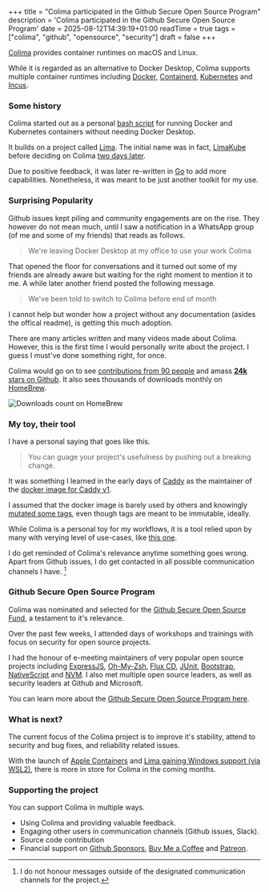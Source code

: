 +++
title = "Colima participated in the Github Secure Open Source Program"
description = 'Colima participated in the Github Secure Open Source Program'
date = 2025-08-12T14:39:19+01:00
readTime = true
tags = ["colima", "github", "opensource", "security"]
draft = false
+++

[Colima](https://github.com/abiosoft/colima) provides container runtimes on macOS and Linux.

While it is regarded as an alternative to Docker Desktop, Colima supports multiple container runtimes
including [Docker](https://docker.com), [Containerd](https://containerd.io), [Kubernetes](https://kubernetes.io) and [Incus](https://linuxcontainers.org/incus).

### Some history

Colima started out as a personal [bash script](https://github.com/abiosoft/colima/blob/81cd704a6a8ce970cca75b47a54975a56b2c3afe/limakube) for running Docker and Kubernetes containers without needing Docker Desktop.

It builds on a project called [Lima](https://github.com/lima-vm/lima). The initial name was in fact, [LimaKube](https://github.com/abiosoft/colima/blob/81cd704a6a8ce970cca75b47a54975a56b2c3afe/README.md) before deciding on Colima [two days later](https://github.com/abiosoft/colima/commit/d0686356eb7c81bf453b63746e6219ca4f90ad58).

Due to positive feedback, it was later re-written in [Go](https://go.dev) to add more capabilities.
Nonetheless, it was meant to be just another toolkit for my use.

### Surprising Popularity

Github issues kept piling and community engagements are on the rise. They however do not mean much, until I saw a notification
in a WhatsApp group (of me and some of my friends) that reads as follows.

> We're leaving Docker Desktop at my office to use your work Colima

That opened the floor for conversations and it turned out some of my friends are already aware but waiting for the right
moment to mention it to me. A while later another friend posted the following message.

> We've been told to switch to Colima before end of month

I cannot help but wonder how a project without any documentation (asides the offical readme), is getting this much
adoption.

There are many articles written and many videos made about Colima. However, this is the first time I would personally
write about the project. I guess I must've done something right, for once.

Colima would go on to see [contributions from 90 people](https://github.com/abiosoft/colima/graphs/contributors)
and amass [**24k** stars on Github](https://github.com/abiosoft/colima/stargazers).
It also sees thousands of downloads monthly on [HomeBrew](https://formulae.brew.sh/formula/colima).

![Downloads count on HomeBrew](/images/1755005959_colimagsosf_1.jpg#small)

### My toy, their tool

I have a personal saying that goes like this.

> You can guage your project's usefulness by pushing out a breaking change.

It was something I learned in the early days of [Caddy](https://caddyserver.com) as the maintainer of the
[docker image for Caddy v1](https://hub.docker.com/r/abiosoft/caddy).

I assumed that the docker image is barely used by others and knowingly [mutated some tags](https://github.com/abiosoft/caddy-docker/issues/31), even though tags are meant to be immutable, ideally.

While Colima is a personal toy for my workflows, it is a tool relied upon by many with verying level of use-cases, like [this one](https://youtu.be/CuCC_r79gck?t=530).

I do get reminded of Colima's relevance anytime something goes wrong. Apart from Github issues, I do get contacted in all
possible communication channels I have. [^1]

### Github Secure Open Source Program

Colima was nominated and selected for the [Github Secure Open Source Fund](https://resources.github.com/github-secure-open-source-fund/),
a testament to it's relevance.

Over the past few weeks, I attended days of workshops and trainings with focus on security for open source projects.

I had the honour of e-meeting maintainers of very popular open source projects including
[ExpressJS](https://expressjs.com/), [Oh-My-Zsh](https://ohmyz.sh/), [Flux CD](https://fluxcd.io/), [JUnit](https://junit.org/),
[Bootstrap](https://getbootstrap.com/), [NativeScript](https://nativescript.org/) and [NVM](https://github.com/nvm-sh/nvm).
I also met multiple open source leaders, as well as security leaders at Github and Microsoft.

You can learn more about the [Github Secure Open Source Program here](https://github.blog/open-source/maintainers/securing-the-supply-chain-at-scale-starting-with-71-important-open-source-projects/).


### What is next?

The current focus of the Colima project is to improve it's stability, attend to security and bug fixes, and reliability related issues.

With the launch of [Apple Containers](https://github.com/apple/container/) and [Lima gaining Windows support (via WSL2)](https://lima-vm.io/docs/config/vmtype/#wsl2),
there is more in store for Colima in the coming months.

### Supporting the project

You can support Colima in multiple ways.

- Using Colima and providing valuable feedback.
- Engaging other users in communication channels (Github issues, Slack).
- Source code contribution
- Financial support on [Github Sponsors](https://github.com/sponsors/abiosoft/), [Buy Me a Coffee](https://buymeacoffee.com/abiosoft) and [Patreon](www.patreon.com/colima).

[^1]: I do not honour messages outside of the designated communication channels for the project.
